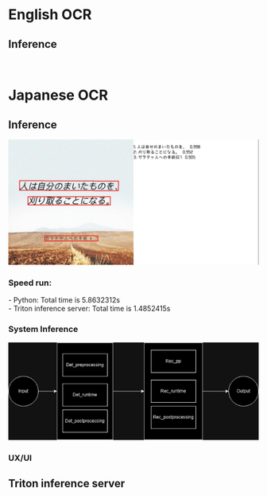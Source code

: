
<h1>English OCR</h1>
<h2>Inference</h2>
<img src="assets/result.jpg" alt="">

<h1>Japanese OCR</h1>
<h2>Inference</h2>
<img src="assets/image_2024_04_24T11_20_52_194Z.png" alt="">

<h3>Speed run:</h3>
- Python: Total time is 5.8632312s <br>
- Triton inference server: Total time is 1.4852415s

<h3>System Inference</h3>
<img src="assets/System.png" alt="">

<h3>UX/UI</h3>


<h2>Triton inference server</h2>
<img src="assets/dalitriton.jpg" alt="">


